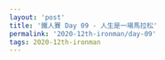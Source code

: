 ```yaml
---
layout: 'post'
title: '鐵人賽 Day 09 - 人生是一場馬拉松'
permalink: '2020-12th-ironman/day-09'
tags: 2020-12th-ironman 
---
```

